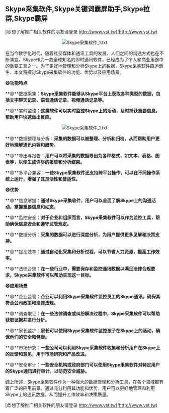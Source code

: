 ## **Skype采集软件,Skype关键词霸屏助手,Skype拉群,Skype霸屏**

[😍想了解推广相关软件的朋友请登录 http://www.vst.tw](http://www.vst.tw)

 <center><img src="https://vst.tw/MP4/tuiguang/png/7.png" alt="Skype采集软件_1.txt"></center>

在当今数字化时代，随着社交媒体和通讯工具的发展，人们之间的沟通方式也在不断演变。Skype作为一款全球知名的即时通讯软件，已经成为了个人和商业用途中的重要工具之一。为了更好地管理和分析Skype上的数据，Skype采集软件应运而生。本文将探讨Skype采集软件的功能、优势以及应用场景。

**😄功能特点**

**😄**数据采集：**Skype采集软件能够从Skype平台上获取各种类型的数据，包括文字聊天记录、语音通话记录、视频通话记录等。**

**😄**实时监控：**这类软件可以实时监控Skype上的活动，及时捕获重要信息，帮助用户快速做出反应。**

 <center><img src="https://vst.tw/MP4/tuiguang/png/7.png" alt="Skype采集软件_1.txt"></center>

**😄**数据整理与分析：**采集的数据可以被整理、分析和归档，从而帮助用户更好地理解通讯内容和趋势。**

**😄**导出与报告：**用户可以将采集的数据导出为各种格式，如文本、表格、图表等，以便生成详尽的报告和分析结果。**

**😄**多平台兼容：**一些Skype采集软件还支持跨平台操作，可以在不同操作系统上运行，增强了其灵活性和普适性。**

**😄优势**

**😄**信息掌握：**通过Skype采集软件，用户可以全面了解Skype上的沟通活动，掌握重要信息和动态。**

**😄**监控安全：**对于企业和组织而言，Skype采集软件可以作为监控工具，帮助确保信息安全和遵守监管规定。**

**😄**数据分析：**采集的数据可以进行深度分析，为用户提供更多见解和决策支持。**

**😄**提高效率：**通过自动化采集和分析过程，可以节省人力资源，提高工作效率。**

**😄**法律合规：**在一些行业中，需要保存和监控通讯数据以满足法律合规要求，Skype采集软件可以帮助实现这一目标。**

**😄应用场景**

**😄**企业监管：**企业可以利用Skype采集软件监控员工的Skype通讯，确保其符合公司政策和法律法规。**

**😄**调查取证：**在一些法律调查或纠纷解决过程中，Skype采集软件可以帮助获取证据并进行分析。**

**😄**家长监护：**家长可以使用Skype采集软件监控孩子在Skype上的活动，确保他们的安全和健康。**

**😄**市场研究：**一些公司可以利用Skype采集软件收集和分析用户在Skype上的反馈和意见，用于市场研究和产品改进。**

**😄**安全审计：**一些安全机构或政府部门可以使用Skype采集软件对特定用户的Skype通讯进行审计，以防范安全威胁。**

综上所述，Skype采集软件作为一种强大的数据管理和分析工具，在各个领域都有着广泛的应用前景。通过充分利用其功能和优势，用户可以更好地管理和利用Skype上的通讯数据，从而提升工作效率和决策质量。

[😍想了解推广相关软件的朋友请登录 http://www.vst.tw](http://www.vst.tw)



